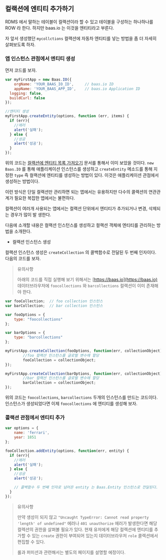 ## 컬랙션에 엔티티 추가하기
RDMS 에서 말하는 테이블이 컬랙션이라 할 수 있고 테이블을 구성하는 하나하나를 ROW 라 한다.  하지만 baas.io 는 이것을 엔티티라고 부른다.

자 앞서 생성했던 `mycollctions` 컬랙션에 자동차 엔티티를 넣는 방법을 좀 더 자세히 살펴보도록 하자.

### 앱 인스턴스 관점에서 엔티티 생성

먼저 코드를 보자.

``` js
var myFirstApp = new Baas.IO({
	orgName: 'YOUR_BAAS_IO_ID',		// baas.io ID
	appName: 'YOUR_BAAS_APP_ID',	// baas.io Application ID
  logging: false,
  buildCurl: false
});

//엔티티 생성
myFirstApp.createEntity(options, function (err, items) {
  if (err){
    //에러
    alert('실패');
  } else {
    //성공
    alert('성공');
  }
});
```

위의 코드는 [컬랙션에 엔티티 목록 가져오기]() 문서를 통해서 이미 보았을 것이다.  `new Baas.IO` 를 통해 애플리케이션 인스턴스를 생성하고 `createEntity` 메소드를 통해 지정한 `type` 즉 컬랙션에 엔티티를 생성하는 방법이 있다. 이것은 애플리케이션 관점에서 생성하는 방법이다.

이런 방식은 단일 컬랙션만 관리하면 되는 앱에서는 유용하지만 다수의 콜랙션의 연관관계가 필요한 복잡한 앱에서는 불편하다.

컬랙션이 여러개 사용되는 앱에서는 컬랙션 단위에서 엔티티가 추가되거나 변경, 삭제되는 경우가 많이 발 생한다.

다음에 소개할 내용은 컬랙션 인스턴스를 생성하고 컬랙션 객체에 엔티티를 관리하는 방법을 소개한다.

* 컬랙션 인스턴스 생성

컬랙션 인스턴스 생성은 `createCollection` 의 콜백함수로 전달된 두 번째 인자이다.  다음의 코드를 보자.

> 유의사항
>
> 아래의 코드를 직접 실행해 보기 위해서는 [https://baas.io](https://baas.io) 데이터브라우저에 `foocollections` 와 `barcollections` 컬랙션이 이미 존재해야 한다.

``` js
var fooCollection;	// foo collection 인스턴스
var barCollection;	// bar collection 인스턴스

var fooOptions = {
	type: "foocollections"
};

var barOptions = {
	type: "barcollections"
};

myFirstApp.createCollection(fooOptions, function(err, collectionObject) {
		//foo 컬랙션 인스턴스를 글로벌 변수에 할당
		fooCollection = collectionObject;
});

myFirstApp.createCollection(barOptions, function(err, collectionObject) {
		//bar 컬랙션 인스턴스를 글로벌 변수에 할당
		barCollection = collectionObject;
});
```

위의 코드는 `foocollections`, `barcollections` 두개의 인스턴스를 만드는 코드이다. 인스턴스가 생성되었다면 이제 `foocollections` 에 엔티티를 생성해 보자.

### 콜랙션 관점에서 엔티티 추가

``` js
var options = {
	name: 'ferrari',
	year: 1851
};

fooCollection.addEntity(options, function(err, entity) {
  if (err){
    //에러
    alert('실패');
  } else {
    //성공
    alert('성공');

    // 콜백함수 두 번째 인자로 넘어온 entity 는 Baas.Entity 인스턴스로 전달된다.
  }
});
```

> 유의사항
>
> 만약 생성이 되지 않고 `"Uncaught TypeError: Cannot read property 'length' of undefined"` 에러나 `401 unauthorize` 에러가 발생한다면 해당 컬렉션의 권한을 살펴볼 필요가 있다.
> 현재 유저에게 해당 컬렉션에 엔티티를 추가할 수 있는 `create` 권한이 부여되어 있는지 데이터브라우저 `role` 콜렉션에서 편집할 수 있다.
>
> 롤과 퍼미션과 관련해서는 별도의 페이지를 설명할 에정이다.
